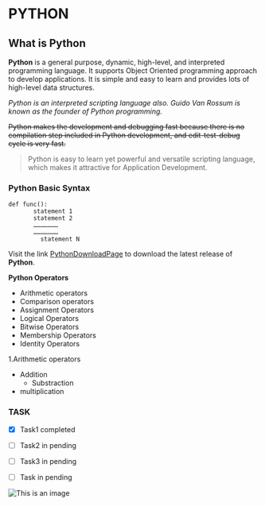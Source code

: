 # PYTHON

## What is Python

**Python** is a general purpose, dynamic, high-level, and interpreted programming language. It supports Object Oriented programming approach to develop applications. It is simple and easy to learn and provides lots of high-level data structures.

*Python is an interpreted scripting language also. Guido Van Rossum is known as the founder of Python programming.*

~~Python makes the development and debugging fast because there is no compilation step included in Python development, and edit-test-debug cycle is very fast.~~



>Python is easy to learn yet powerful and versatile scripting language, which makes it attractive for Application Development.

### Python Basic Syntax

```
def func():  
       statement 1  
       statement 2  
       …………………  
       …………………  
         statement N  
```

Visit the link [PythonDownloadPage](https://www.python.org/downloads/) to download the latest release of **Python**.


**Python Operators**

- Arithmetic operators
- Comparison operators
- Assignment Operators
- Logical Operators
- Bitwise Operators
- Membership Operators
- Identity Operators

1.Arithmetic operators
 - Addition
   - Substraction
- multiplication

### TASK

- [X] Task1 completed
- [ ] Task2 in pending
- [ ] Task3 in pending
- [ ] Task in pending


![This is an image](https://myoctocat.com/assets/images/base-octocat.svg)


